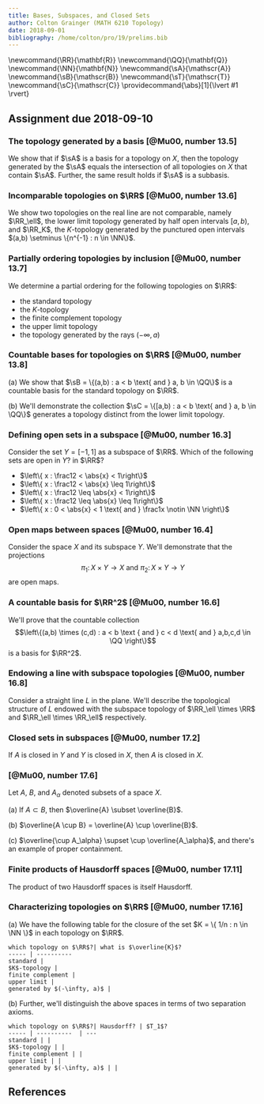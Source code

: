 ```yaml
---
title: Bases, Subspaces, and Closed Sets
author: Colton Grainger (MATH 6210 Topology)
date: 2018-09-01
bibliography: /home/colton/pro/19/prelims.bib
---
```


\newcommand{\RR}{\mathbf{R}}
\newcommand{\QQ}{\mathbf{Q}}
\newcommand{\NN}{\mathbf{N}}
\newcommand{\sA}{\mathscr{A}}
\newcommand{\sB}{\mathscr{B}}
\newcommand{\sT}{\mathscr{T}}
\newcommand{\sC}{\mathscr{C}}
\providecommand{\abs}[1]{\lvert #1 \rvert}

## Assignment due 2018-09-10

### The topology generated by a basis [@Mu00, number 13.5]

We show that if $\sA$ is a basis for a topology on $X$, then the topology generated by the $\sA$ equals the intersection of all topologies on $X$ that contain $\sA$.
Further, the same result holds if $\sA$ is a subbasis.

### Incomparable topologies on $\RR$ [@Mu00, number 13.6]

We show two topologies on the real line are not comparable, namely $\RR_\ell$, the lower limit topology generated by half open intervals $[a, b)$, and $\RR_K$, the $K$-topology generated by the punctured open intervals $(a,b) \setminus \{n^{-1} : n \in \NN\}$.

### Partially ordering topologies by inclusion [@Mu00, number 13.7]

We determine a partial ordering for the following topologies on $\RR$:

- the standard topology
- the $K$-topology
- the finite complement topology
- the upper limit topology
- the topology generated by the rays $(-\infty, a)$

### Countable bases for topologies on $\RR$ [@Mu00, number 13.8]

(a) We show that $\sB = \{(a,b) : a < b \text{ and } a, b \in \QQ\}$ is a countable basis for the standard topology on $\RR$.

(b) We'll demonstrate the collection $\sC = \{[a,b) : a < b \text{ and } a, b \in \QQ\}$ generates a topology distinct from the lower limit topology.

### Defining open sets in a subspace [@Mu00, number 16.3]

Consider the set $Y = [-1, 1]$ as a subspace of $\RR$. Which of the following sets are open in $Y$? in $\RR$?

- $\left\{ x : \frac12 < \abs{x} < 1\right\}$
- $\left\{ x : \frac12 < \abs{x} \leq 1\right\}$
- $\left\{ x : \frac12 \leq \abs{x} < 1\right\}$
- $\left\{ x : \frac12 \leq \abs{x} \leq 1\right\}$
- $\left\{ x : 0 < \abs{x} < 1 \text{ and } \frac1x \notin \NN \right\}$

### Open maps between spaces [@Mu00, number 16.4]

Consider the space $X$ and its subspace $Y$. We'll demonstrate that the projections $$\pi_1 \colon X \times Y \to X \text{ and } \pi_2 \colon X \times Y \to Y$$ are open maps.

### A countable basis for $\RR^2$ [@Mu00, number 16.6]

We'll prove that the countable collection $$\left\{(a,b) \times (c,d) : a < b \text { and } c < d \text{ and } a,b,c,d \in \QQ \right\}$$ is a basis for $\RR^2$.

### Endowing a line with subspace topologies [@Mu00, number 16.8]

Consider a straight line $L$ in the plane. We'll describe the topological structure of $L$ endowed with the subspace topology of $\RR_\ell \times \RR$ and $\RR_\ell \times \RR_\ell$ respectively.

### Closed sets in subspaces [@Mu00, number 17.2]

If $A$ is closed in $Y$ and $Y$ is closed in $X$, then $A$ is closed in $X$.

### [@Mu00, number 17.6]

Let $A$, $B$, and $A_\alpha$ denoted subsets of a space $X$.

(a) If $A \subset B$, then $\overline{A} \subset \overline{B}$.

(b) $\overline{A \cup B} = \overline{A} \cup \overline{B}$.

(c) $\overline{\cup A_\alpha} \supset \cup \overline{A_\alpha}$, and there's an example of proper containment.

### Finite products of Hausdorff spaces [@Mu00, number 17.11]

The product of two Hausdorff spaces is itself Hausdorff.

### Characterizing topologies on $\RR$ [@Mu00, number 17.16]

(a) We have the following table for the closure of the set $K = \{ 1/n : n \in \NN \}$ in each topology on $\RR$.

    which topology on $\RR$?| what is $\overline{K}$?
    ----- | ---------- 
    standard |
    $K$-topology |
    finite complement |
    upper limit |
    generated by $(-\infty, a)$ |

(b) Further, we'll distinguish the above spaces in terms of two separation axioms.

    which topology on $\RR$?| Hausdorff? | $T_1$?
    ----- | ----------  | ---
    standard | |
    $K$-topology | |
    finite complement | |
    upper limit | |
    generated by $(-\infty, a)$ | |

<!---
### Closure operations [@Mu00, number 17.17]

Consider $\RR_\ell$ the lower limit topology on the reals and the topology $\sC = \{[a,b) : a < b \text{ and } a, b \in \QQ\}$. 

We have the following table for the closure of two distinct sets in the aforementioned topologies respectively.

\star | $\RR_\ell$ | $\sC$
----- | ---------- | -----
$(0, \sqrt{2})$ | | 
$(\sqrt{2}, 3)$ | |
--->

## References

